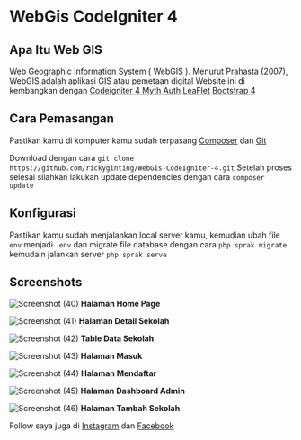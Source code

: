 # WebGis CodeIgniter 4

## Apa Itu Web GIS

Web Geographic Information System ( WebGIS ). Menurut Prahasta (2007), WebGIS adalah aplikasi GIS atau pemetaan digital
Website ini di kembangkan dengan
[Codeigniter 4 ](https://codeigniter.com/)
[Myth Auth](https://github.com/lonnieezell/myth-auth)
[LeaFlet](https://leafletjs.com/)
[Bootstrap 4](https://getbootstrap.com/docs/4.0/getting-started/introduction/)

## Cara Pemasangan

Pastikan kamu di komputer kamu sudah terpasang
[Composer](https://getcomposer.org/) dan [Git](https://git-scm.com/)

Download dengan cara
`git clone https://github.com/rickyginting/WebGis-CodeIgniter-4.git` Setelah proses selesai silahkan lakukan update dependencies dengan cara `composer update`


## Konfigurasi

Pastikan kamu sudah menjalankan local server kamu, kemudian ubah file `env` menjadi `.env` dan migrate file database dengan cara `php sprak migrate` kemudain jalankan server `php sprak serve`

## Screenshots

![Screenshot (40)](https://user-images.githubusercontent.com/46182403/90000609-9892b280-dcba-11ea-90b9-9442eac18100.png)
**Halaman Home Page**

![Screenshot (41)](https://user-images.githubusercontent.com/46182403/90000658-a6e0ce80-dcba-11ea-96ab-a8bb83d1baa2.png)
**Halaman Detail Sekolah**

![Screenshot (42)](https://user-images.githubusercontent.com/46182403/90000708-b233fa00-dcba-11ea-8bb7-c24cfd1533db.png)
**Table Data Sekolah**

![Screenshot (43)](https://user-images.githubusercontent.com/46182403/90000746-be1fbc00-dcba-11ea-9023-e2642ce3a42c.png)
**Halaman Masuk**

![Screenshot (44)](https://user-images.githubusercontent.com/46182403/90000787-c8da5100-dcba-11ea-8534-e1c6d95153cd.png)
**Halaman Mendaftar**

![Screenshot (45)](https://user-images.githubusercontent.com/46182403/90000813-d263b900-dcba-11ea-89f4-4e74f016a1fb.png)
**Halaman Dashboard Admin**

![Screenshot (46)](https://user-images.githubusercontent.com/46182403/90000946-0048fd80-dcbb-11ea-8563-3dfe3cd47689.png)
**Halaman Tambah Sekolah**

Follow saya juga di [Instagram](https://www.instagram.com/rickyginting_/) dan [Facebook](https://facebook.com/icky.12)


